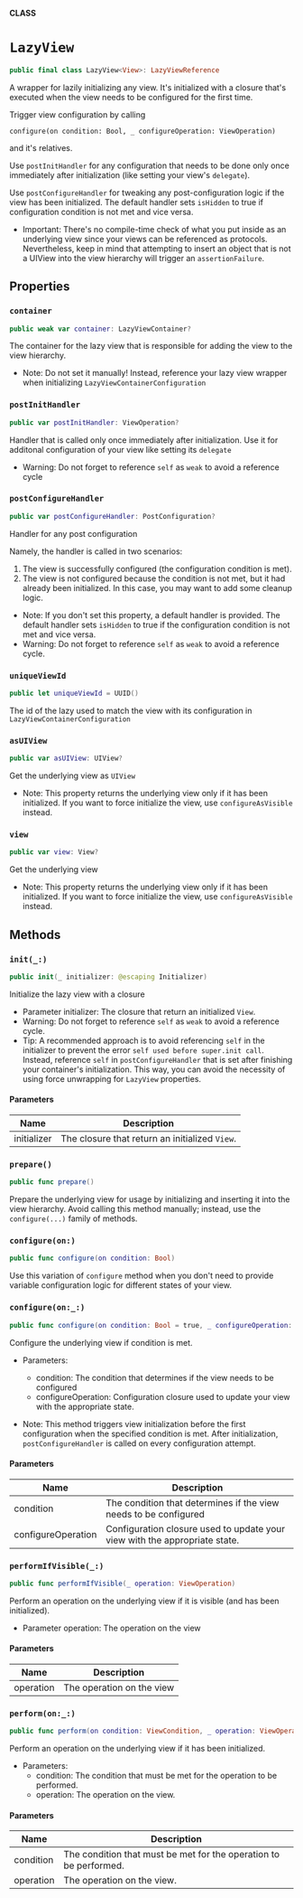 **CLASS**

# `LazyView`

```swift
public final class LazyView<View>: LazyViewReference
```

A wrapper for lazily initializing any view. It's initialized with a closure that's executed when the view needs to be configured for the first time.

Trigger view configuration by calling 
```
configure(on condition: Bool, _ configureOperation: ViewOperation)
```
and it's relatives.

Use `postInitHandler` for any configuration that needs to be done only once immediately after initialization (like setting your view's `delegate`).

Use `postConfigureHandler` for tweaking any post-configuration logic if the view has been initialized. 
The default handler sets `isHidden` to true if configuration condition is not met and vice versa.

- Important: There's no compile-time check of what you put inside as an underlying view since your views can be referenced as protocols.
Nevertheless, keep in mind that attempting to insert an object that is not a UIView into the view hierarchy will trigger an `assertionFailure`.

## Properties
### `container`

```swift
public weak var container: LazyViewContainer?
```

The container for the lazy view that is responsible for adding the view to the view hierarchy.
- Note: Do not set it manually! Instead, reference your lazy view wrapper when initializing `LazyViewContainerConfiguration`

### `postInitHandler`

```swift
public var postInitHandler: ViewOperation?
```

Handler that is called only once immediately after initialization. Use it for additonal configuration of your view like setting its `delegate`
- Warning: Do not forget to reference `self` as `weak` to avoid a reference cycle

### `postConfigureHandler`

```swift
public var postConfigureHandler: PostConfiguration?
```

Handler for any post configuration

Namely, the handler is called in two scenarios:
1. The view is successfully configured (the configuration condition is met).
2. The view is not configured because the condition is not met, but it had already been initialized. In this case, you may want to add some cleanup logic.

- Note: If you don't set this property, a default handler is provided. The default handler sets `isHidden` to true if the configuration condition is not met and vice versa.
- Warning: Do not forget to reference `self` as `weak` to avoid a reference cycle.

### `uniqueViewId`

```swift
public let uniqueViewId = UUID()
```

The id of the lazy used to match the view with its configuration in `LazyViewContainerConfiguration`

### `asUIView`

```swift
public var asUIView: UIView?
```

Get the underlying view as `UIView`
- Note: This property returns the underlying view only if it has been initialized. If you want to force initialize the view, use `configureAsVisible` instead.

### `view`

```swift
public var view: View?
```

Get the underlying view
- Note: This property returns the underlying view only if it has been initialized. If you want to force initialize the view, use `configureAsVisible` instead.

## Methods
### `init(_:)`

```swift
public init(_ initializer: @escaping Initializer)
```

Initialize the lazy view with a closure

- Parameter initializer: The closure that return an initialized `View`.
- Warning: Do not forget to reference `self` as `weak` to avoid a reference cycle.
- Tip: A recommended approach is to avoid referencing `self` in the initializer to prevent the error `self used before super.init call`.
Instead, reference `self` in `postConfigureHandler` that is set after finishing your container's initialization.
This way, you can avoid the necessity of using force unwrapping for `LazyView` properties.

#### Parameters

| Name | Description |
| ---- | ----------- |
| initializer | The closure that return an initialized `View`. |

### `prepare()`

```swift
public func prepare()
```

Prepare the underlying view for usage by initializing and inserting it into the view hierarchy.
Avoid calling this method manually; instead, use the `configure(...)` family of methods.

### `configure(on:)`

```swift
public func configure(on condition: Bool)
```

Use this variation of `configure` method when you don't need to provide variable configuration logic for different states of your view.

### `configure(on:_:)`

```swift
public func configure(on condition: Bool = true, _ configureOperation: ViewOperation)
```

Configure the underlying view if condition is met.

- Parameters:
  - condition: The condition that determines if the view needs to be configured
  - configureOperation: Configuration closure used to update your view with the appropriate state.

- Note: This method triggers view initialization before the first configuration when the specified condition is met.
After initialization, `postConfigureHandler` is called on every configuration attempt.

#### Parameters

| Name | Description |
| ---- | ----------- |
| condition | The condition that determines if the view needs to be configured |
| configureOperation | Configuration closure used to update your view with the appropriate state. |

### `performIfVisible(_:)`

```swift
public func performIfVisible(_ operation: ViewOperation)
```

Perform an operation on the underlying view if it is visible (and has been initialized).

- Parameter operation: The operation on the view

#### Parameters

| Name | Description |
| ---- | ----------- |
| operation | The operation on the view |

### `perform(on:_:)`

```swift
public func perform(on condition: ViewCondition, _ operation: ViewOperation)
```

Perform an operation on the underlying view if it has been initialized.

- Parameters:
  - condition: The condition that must be met for the operation to be performed.
  - operation: The operation on the view.

#### Parameters

| Name | Description |
| ---- | ----------- |
| condition | The condition that must be met for the operation to be performed. |
| operation | The operation on the view. |